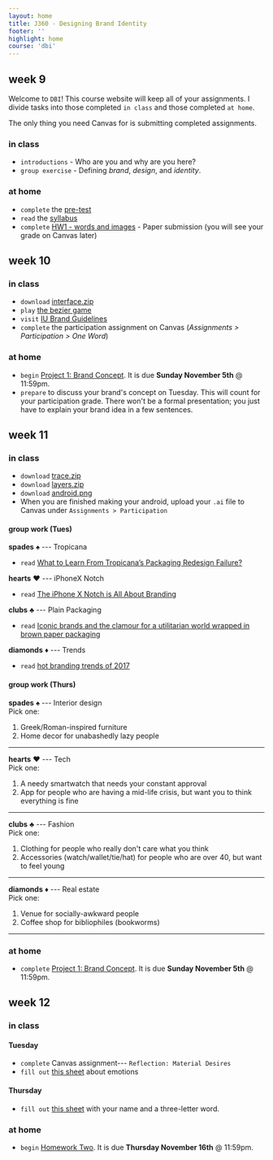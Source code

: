 ```yaml
---
layout: home
title: J360 - Designing Brand Identity
footer: ''
highlight: home
course: 'dbi'
---
```

## week 9
Welcome to `DBI`! This course website will keep all of your assignments. I divide tasks into those completed `in class` and those completed `at home`.

The only thing you need Canvas for is submitting completed assignments.

### in class
 * `introductions` - Who are you and why are you here?
 * `group exercise` - Defining _brand_, _design_, and _identity_.

### at home
 * `complete` the [pre-test](https://goo.gl/forms/PRKnj0wKiQ3LukaT2)
 * `read` the [syllabus](dbi-syllabus.pdf)
 * `complete` [HW1 - words and images](assignments/dbi-hw1.pdf) - Paper submission (you will see your grade on Canvas later)

## week 10
### in class
 * `download` [interface.zip](mats/w10/interface.zip)
 * `play` [the bezier game](http://bezier.method.ac/)
 * `visit` [IU Brand Guidelines](https://brand.iu.edu/)
 * `complete` the participation assignment on Canvas (_Assignments > Participation > One Word_)

### at home
 * `begin` [Project 1: Brand Concept](assignments/concept.html). It is due __Sunday November 5th__ @ 11:59pm.
 * `prepare` to discuss your brand's concept on Tuesday. This will count for your participation grade. There won't be a formal presentation; you just have to explain your brand idea in a few sentences.

## week 11
### in class
 * `download` [trace.zip](mats/w10/trace.zip)
 * `download` [layers.zip](mats/w10/layers.zip)
 * `download` [android.png](mats/w11/android.png)
 * When you are finished making your android, upload your `.ai` file to Canvas under `Assignments > Participation`

#### group work (Tues)
__spades__ &#9824; --- Tropicana
 * `read` [What to Learn From Tropicana’s Packaging Redesign Failure?](http://www.thebrandingjournal.com/2015/05/what-to-learn-from-tropicanas-packaging-redesign-failure/)

__hearts__ &#9829;  --- iPhoneX Notch
 * `read` [The iPhone X Notch is All About Branding](https://medium.com/swlh/the-iphone-x-notch-is-all-about-branding-aef4f34c365b)

__clubs__ &#9827; --- Plain Packaging
 * `read` [Iconic brands and the clamour for a utilitarian world wrapped in brown paper packaging](http://www.independent.co.uk/news/long_reads/guiness-cristal-brands-folklore-rolls-royce-public-health-england-utilitarian-trademarks-marlboro-a7767156.html)

__diamonds__ &#9830; --- Trends
 * `read` [hot branding trends of 2017](https://stratabeat.com/hot-branding-trends-of-2017/)

#### group work (Thurs)

__spades__ &#9824; --- Interior design  
Pick one:

1. Greek/Roman-inspired furniture
2. Home decor for unabashedly lazy people

<hr>

__hearts__ &#9829; --- Tech  
Pick one:

1. A needy smartwatch that needs your constant approval
2. App for people who are having a mid-life crisis, but want you to think everything is fine

<hr>

__clubs__ &#9827; --- Fashion  
Pick one:

1. Clothing for people who really don't care what you think
2. Accessories (watch/wallet/tie/hat) for people who are over 40, but want to feel young

<hr>

__diamonds__ &#9830; --- Real estate  
Pick one:

1. Venue for socially-awkward people
2. Coffee shop for bibliophiles (bookworms)

<hr>

### at home
 * `complete` [Project 1: Brand Concept](assignments/concept.html). It is due __Sunday November 5th__ @ 11:59pm.

## week 12
### in class
#### Tuesday
 * `complete` Canvas assignment--- `Reflection: Material Desires`
 * `fill out` [this sheet](https://docs.google.com/spreadsheets/d/102PQvXg8WYY5TJRIDdq_OOeUU4CtAvdrSff3gKNHyss/edit?usp=sharing) about emotions

#### Thursday
 * `fill out` [this sheet](https://docs.google.com/spreadsheets/d/1e-mOdRaY44G-HE2Dy9s6NNo_XfgiaWpmT9QFGEd62xE/edit?usp=sharing) with your name and a three-letter word.

### at home
 * `begin` [Homework Two](assignments/logo.html). It is due __Thursday November 16th__ @ 11:59pm.
